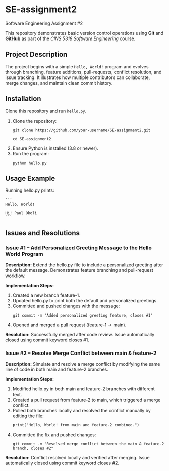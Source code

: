 # SE-assignment2
Software Engineering Assignment #2

This repository demonstrates basic version control operations using **Git** and **GitHub** as part of the *CINS 5318 Software Engineering* course.

## Project Description
The project begins with a simple `Hello, World!` program and evolves through branching, feature additions, pull-requests, conflict resolution, and issue tracking. It illustrates how multiple contributors can collaborate, merge changes, and maintain clean commit history.


## Installation
Clone this repository and run `hello.py`.

1. Clone the repository:
    ```
    git clone https://github.com/your-username/SE-assignment2.git
    
    cd SE-assignment2
    ```
2. Ensure Python is installed (3.8 or newer).
3. Run the program:
    ```
    python hello.py
    ```

## Usage Example

Running hello.py prints:

    ```
    Hello, World!

    Hi! Paul Okoli
    ```


## Issues and Resolutions

### Issue #1 – Add Personalized Greeting Message to the Hello World Program

**Description:**
Extend the hello.py file to include a personalized greeting after the default message.
Demonstrates feature branching and pull-request workflow.

**Implementation Steps:**
1. Created a new branch feature-1.
2. Updated hello.py to print both the default and personalized greetings.
3. Committed and pushed changes with the message:
   ```
   git commit -m "Added personalized greeting feature, closes #1"
   ```
4. Opened and merged a pull request (feature-1 → main).

**Resolution:**
Successfully merged after code review. Issue automatically closed using commit keyword closes #1.


### Issue #2 – Resolve Merge Conflict between main & feature-2

**Description:**
Simulate and resolve a merge conflict by modifying the same line of code in both main and feature-2 branches.

**Implementation Steps:**
1. Modified hello.py in both main and feature-2 branches with different text.
2. Created a pull request from feature-2 to main, which triggered a merge conflict.
3. Pulled both branches locally and resolved the conflict manually by editing the file:
   ```
   print("Hello, World! from main and feature-2 combined.")
   ```
4. Committed the fix and pushed changes:
   ```
   git commit -m "Resolved merge conflict between the main & feature-2 branch, closes #2"
   ```

**Resolution:**
Conflict resolved locally and verified after merging. Issue automatically closed using commit keyword closes #2.